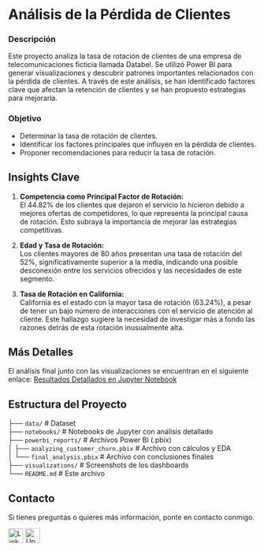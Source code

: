 # **Análisis de la Pérdida de Clientes**

### **Descripción**

Este proyecto analiza la tasa de rotación de clientes de una empresa de telecomunicaciones ficticia llamada Databel. Se utilizó Power BI para generar visualizaciones y descubrir patrones importantes relacionados con la pérdida de clientes. A través de este análisis, se han identificado factores clave que afectan la retención de clientes y se han propuesto estrategias para mejorarla.

### **Objetivo**

- Determinar la tasa de rotación de clientes.
- Identificar los factores principales que influyen en la pérdida de clientes.
- Proponer recomendaciones para reducir la tasa de rotación.

## **Insights Clave**

1. **Competencia como Principal Factor de Rotación:**  
   El 44.82% de los clientes que dejaron el servicio lo hicieron debido a mejores ofertas de competidores, lo que representa la principal causa de rotación. Esto subraya la importancia de mejorar las estrategias competitivas.

2. **Edad y Tasa de Rotación:**  
   Los clientes mayores de 80 años presentan una tasa de rotación del 52%, significativamente superior a la media, indicando una posible desconexión entre los servicios ofrecidos y las necesidades de este segmento.

3. **Tasa de Rotación en California:**  
   California es el estado con la mayor tasa de rotación (63.24%), a pesar de tener un bajo número de interacciones con el servicio de atención al cliente. Este hallazgo sugiere la necesidad de investigar más a fondo las razones detrás de esta rotación inusualmente alta.

## **Más Detalles**

El análisis final junto con las visualizaciones se encuentran en el siguiente enlace: [Resultados Detallados en Jupyter Notebook](notebooks/churn_analysis_spanish.ipynb)

## **Estructura del Proyecto**

├── `data/` # Dataset  
├── `notebooks/` # Notebooks de Jupyter con análisis detallado  
├── `powerbi_reports/` # Archivos Power BI (.pbix)  
│ ├── `analyzing_customer_churn.pbix` # Archivo con cálculos y EDA  
│ └── `final_analysis.pbix` # Archivo con conclusiones finales  
├── `visualizations/` # Screenshots de los dashboards  
└── `README.md` # Este archivo

## **Contacto**

Si tienes preguntas o quieres más información, ponte en contacto conmigo.

<a href="https://www.linkedin.com/in/jeanpaulomv/"><img src="https://img.shields.io/badge/jeanpaulomv-0077B5?style=for-the-badge&logo=linkedin&logoColor=white" alt="LinkedIn" height="30"></a>
<a href="https://www.upwork.com/freelancers/~017f203a5583495e29?mp_source=share"><img src="https://img.shields.io/badge/UpWork-6FDA44?style=for-the-badge&logo=Upwork&logoColor=white" alt="Upwork" height="30"></a>
